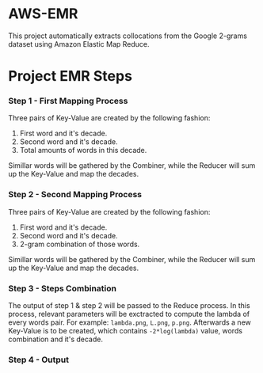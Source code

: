 # AWS-EMR
This project automatically extracts collocations from the Google 2-grams dataset using Amazon Elastic Map Reduce.

# Project EMR Steps
### Step 1 - First Mapping Process
Three pairs of Key-Value are created by the following fashion:
1. First word and it's decade.
2. Second word and it's decade.
3. Total amounts of words in this decade.

Simillar words will be gathered by the Combiner, while the Reducer will sum up the Key-Value and map the decades.

### Step 2 - Second Mapping Process
Three pairs of Key-Value are created by the following fashion:
1. First word and it's decade.
2. Second word and it's decade.
3. 2-gram combination of those words.

Simillar words will be gathered by the Combiner, while the Reducer will sum up the Key-Value and map the decades.

### Step 3 - Steps Combination 
The output of step 1 & step 2 will be passed to the Reduce process.
In this process, relevant parameters will be exctracted to compute the lambda of every words pair.
For example: `lambda.png`, `L.png`, `p.png`.
Afterwards a new Key-Value is to be created, which contains `-2*log(lambda)` value, words combination and it's decade.

### Step 4 - Output
